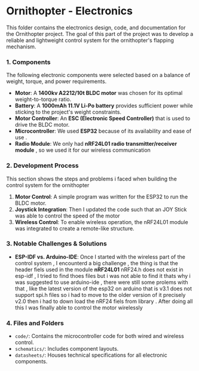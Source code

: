 # Ornithopter - Electronics

This folder contains the electronics design, code, and documentation for the Ornithopter project. The goal of this part of the project was to develop a reliable and lightweight control system for the ornithopter's flapping mechanism.

### **1. Components**
The following electronic components were selected based on a balance of weight, torque, and power requirements.

* **Motor**: A **1400kv A2212/10t BLDC motor** was chosen for its optimal weight-to-torque ratio.
* **Battery**: A **1000mAh 11.1V Li-Po battery** provides sufficient power while sticking to the project's weight constraints.
* **Motor Controller**: An **ESC (Electronic Speed Controller)** that is used to drive the BLDC motor.
* **Microcontroller**: We used **ESP32** because of its availability and ease of use .
* **Radio Module**: We only had **nRF24L01 radio transmitter/receiver module** , so we used it for our wireless communication 

### **2. Development Process**

This section shows the steps and problems i faced when building the control system for the ornithopter 

1.  **Motor Control**: A simple program was written for the ESP32 to run the BLDC motor.
2.  **Joystick Integration**: Then I updated the code such that an JOY Stick was able to control the speed of the motor
3.  **Wireless Control**: To enable wireless operation, the nRF24L01 module was integrated to create a remote-like structure.

### **3. Notable Challenges & Solutions**

* **ESP-IDF vs. Arduino-IDE**: Once I started with the wireless part of the control system , I encounterd a big challenge , the thing is that the header fiels used in the module **nRF24L01** nRF24.h does not exist in esp-idf , I tried to find thoes files but i was not able to find it thats why i was suggested to use arduino-ide , there were still some prolems with that , like the latest version of the esp32 on arduino that is v3.1 does not support spi.h files so i had to move to the older version of it precisely v2.0 then i had to down load the nRF24 fiels from library . After doing all this I was finally able to control the motor wirelessly 

### **4. Files and Folders**

* `code/`: Contains the microcontroller code for both wired and wireless control.
* `schematics/`: Includes component layouts.
* `datasheets/`: Houses technical specifications for all electronic components. 
